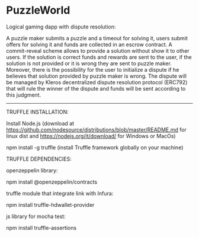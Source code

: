 # PuzzleWorld
Logical gaming dapp with dispute resolution:

A puzzle maker submits a puzzle and a timeout for solving it, users submit offers for solving it and funds are collected in an escrow contract. A commit-reveal scheme allows to provide a solution without show it to other users. If the solution is correct funds and rewards are sent to the user, if the solution is not provided or it is wrong they are sent to puzzle maker.
Moreover, there is the possibility for the user to initialize a dispute if he believes that solution provided by puzzle maker is wrong. The dispute will be managed by Kleros decentralized dispute resolution protocol (ERC792) that will rule the winner of the dispute and funds will be sent according to this judgment.

--------------------------------------------------------------------------------------------------------------------------------

TRUFFLE INSTALLATION:

Install Node.js (download at https://github.com/nodesource/distributions/blob/master/README.md for linux dist and https://nodejs.org/it/download/ for Windows or MacOs)

npm install -g truffle (install Truffle framework globally on your machine)

TRUFFLE DEPENDENCIES:

openzeppelin library:

npm install @openzeppelin/contracts

truffle module that integrate link with Infura:

npm install truffle-hdwallet-provider

js library for mocha test:

npm install truffle-assertions
